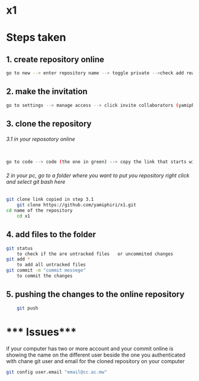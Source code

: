 # x1
# Steps taken
## 1. create repository online
```bash
go to new --> enter repository name --> toggle private -->check add readme 
```
## 2. make the invitation
```bash
go to settings --> manage access --> click invite collaborators (yamiphiri)  
```
## 3. clone the repository
###### 3.1 in your reposotory online

```bash

go to code --> code (the one in green) --> copy the link that starts with https(make sure is has the name of you repository)  

```
###### 2 in your pc, go to a folder where you want to put you repository right click and select git bash here 
```bash
git clone link copied in step 3.1
    git clone https://github.com/yamiphiri/x1.git
cd name of the repository
    cd x1
```
## 4. add files to the folder
```bash
git status
    to check if the are untracked files   or uncommited changes
git add *
    to add all untracked files
git commit -m "commit messege"
    to commit the changes
```
## 5. pushing the changes to the online repository
```bash
    git push 
```
# *** Issues***
if your computer has two or more account and your commit online is showing the name on the different user beside the one you authenticated with chane git user and email for the cloned repository on your computer 
```bash
git config user.email "email@cc.ac.mw"
```


